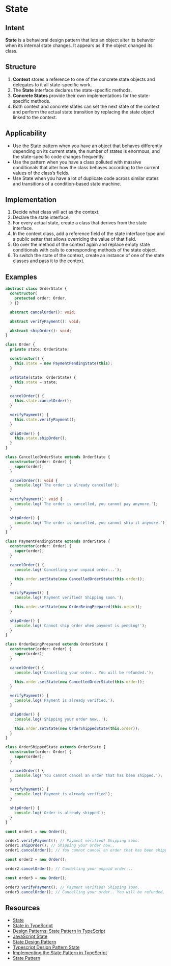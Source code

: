 # State

## Intent

**State** is a behavioral design pattern that lets an object alter its
behavior when its internal state changes. It appears as if the
object changed its class.

## Structure

1. **Context** stores a reference to one of the concrete state objects
and delegates to it all state-specific work.
2. The **State** interface declares the state-specific methods.
3. **Concrete States** provide their own implementations for the
state-specific methods.
4. Both context and concrete states can set the next state of the
context and perform the actual state transition by replacing
the state object linked to the context.

## Applicability

- Use the State pattern when you have an object that behaves
differently depending on its current state, the number of states
is enormous, and the state-specific code changes frequently.
- Use the pattern when you have a class polluted with massive
conditionals that alter how the class behaves according to the
current values of the class’s fields.
- Use State when you have a lot of duplicate code across similar
states and transitions of a condition-based state machine.

## Implementation

1. Decide what class will act as the context.
2. Declare the state interface.
3. For every actual state, create a class that derives from the state
interface.
4. In the context class, add a reference field of the state interface
type and a public setter that allows overriding the value
of that field.
5. Go over the method of the context again and replace empty
state conditionals with calls to corresponding methods of the
state object.
6. To switch the state of the context, create an instance of one
of the state classes and pass it to the context.

## Examples

```typescript
abstract class OrderState {
  constructor(
    protected order: Order,
  ) {}

  abstract cancelOrder(): void;

  abstract verifyPayment(): void;

  abstract shipOrder(): void;
}

class Order {
  private state: OrderState;

  constructor() {
    this.state = new PaymentPendingState(this);
  }

  setState(state: OrderState) {
    this.state = state;
  }

  cancelOrder() {
    this.state.cancelOrder();
  }

  verifyPayment() {
    this.state.verifyPayment();
  }

  shipOrder() {
    this.state.shipOrder();
  }
}

class CancelledOrderState extends OrderState {
  constructor(order: Order) {
    super(order);
  }

  cancelOrder(): void {
    console.log('The order is already cancelled');
  }

  verifyPayment(): void {
    console.log('The order is cancelled, you cannot pay anymore.');
  }

  shipOrder() {
    console.log('The order is cancelled, you cannot ship it anymore.');
  }
}

class PaymentPendingState extends OrderState {
  constructor(order: Order) {
    super(order);
  }

  cancelOrder() {
    console.log('Cancelling your unpaid order...');

    this.order.setState(new CancelledOrderState(this.order));
  }

  verifyPayment() {
    console.log('Payment verified! Shipping soon.');

    this.order.setState(new OrderBeingPrepared(this.order));
  }

  shipOrder() {
    console.log('Cannot ship order when payment is pending!');
  }
}

class OrderBeingPrepared extends OrderState {
  constructor(order: Order) {
    super(order);
  }

  cancelOrder() {
    console.log('Cancelling your order.. You will be refunded.');

    this.order.setState(new CancelledOrderState(this.order));
  }

  verifyPayment() {
    console.log('Payment is already verified.');
  }

  shipOrder() {
    console.log('Shipping your order now..');

    this.order.setState(new OrderShippedState(this.order));
  }
}

class OrderShippedState extends OrderState {
  constructor(order: Order) {
    super(order);
  }

  cancelOrder() {
    console.log('You cannot cancel an order that has been shipped.');
  }

  verifyPayment() {
    console.log('Payment is already verified');
  }

  shipOrder() {
    console.log('Order is already shipped');
  }
}

const order1 = new Order();

order1.verifyPayment(); // Payment verified! Shipping soon.
order1.shipOrder(); // Shipping your order now..
order1.cancelOrder(); // You cannot cancel an order that has been shipped.

const order2 = new Order();

order2.cancelOrder(); // Cancelling your unpaid order...

const order3 = new Order();

order3.verifyPayment(); // Payment verified! Shipping soon.
order3.cancelOrder(); // Cancelling your order.. You will be refunded.
```

## Resources

- [State](https://refactoring.guru/design-patterns/state)
- [State in TypeScript](https://refactoring.guru/design-patterns/state/typescript/example)
- [Design Patterns: State Pattern in TypeScript](https://levelup.gitconnected.com/design-patterns-state-pattern-in-typescript-32120b9a759f)
- [JavaScript State](https://www.dofactory.com/javascript/design-patterns/state)
- [State Design Pattern](https://sbcode.net/typescript/state/)
- [Typescript Design Pattern State](https://stackblitz.com/edit/typescript-design-pattern-state?file=index.ts)
- [Implementing the State Pattern in TypeScript](https://www.makeuseof.com/state-pattern-typescript/)
- [State Pattern](https://blog.sebastian-felling.com/blog/design-patterns/state-pattern)
